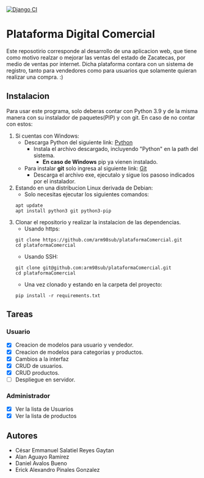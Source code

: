 [![Django CI](https://github.com/arm98sub/plataformaComercial/actions/workflows/django.yml/badge.svg?branch=main)](https://github.com/arm98sub/plataformaComercial/actions/workflows/django.yml)

# Plataforma Digital Comercial

Este reposotirio corresponde al desarrollo de una aplicacion web, que tiene como motivo realzar o mejorar las ventas del estado de Zacatecas, por medio de ventas por internet.
Dicha plataforma contara con un sistema de registro, tanto para vendedores como para usuarios que solamente quieran realizar una compra. :)

## Instalacion 
Para usar este programa, solo deberas contar con Python 3.9 y de la misma manera con su instalador de paquetes(PIP) y con git.
En caso de no contar con estos:

1. Si cuentas con Windows:
    - Descarga Python del siguiente link: [Python](https://www.python.org/downloads/)
        - Instala el archivo descargado, incluyendo "Python" en la path del sistema.
            - **En caso de Windows** pip ya vienen instalado.
    - Para instalar **git** solo ingresa al siguiente link: [Git](https://git-scm.com/downloads)
        - Descarga el archivo exe, ejecutalo y sigue los pasoso indicados por el instalador.
2. Estando en una distribucion Linux derivada de Debian:
    - Solo necesitas ejecutar los siguientes comandos:
    ```
    apt update 
    apt install python3 git python3-pip
    ```
3. Clonar el repositorio y realizar la instalacion de las dependencias.
    - Usando https:
    ```
    git clone https://github.com/arm98sub/plataformaComercial.git
    cd plataformaComercial
    ```
    - Usando SSH:
    ``` 
    git clone git@github.com:arm98sub/plataformaComercial.git
    cd plataformaComercial
    ```
    - Una vez clonado y estando en la carpeta del proyecto:
    ```
    pip install -r requirements.txt
    ```

## Tareas
### Usuario
- [x] Creacion de modelos para usuario y vendedor.
- [x] Creacion de modelos para categorias y productos.
- [x] Cambios a la interfaz
- [x] CRUD de usuarios.
- [x] CRUD productos.
- [ ] Despliegue en servidor.

### Administrador
- [x] Ver la lista de Usuarios
- [x] Ver la lista de productos

## Autores

- César Emmanuel Salatiel Reyes Gaytan
- Alan Aguayo Ramirez 
- Daniel Avalos Bueno
- Erick Alexandro Pinales Gonzalez

